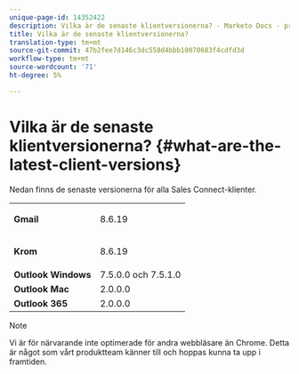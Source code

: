 ```yaml
---
unique-page-id: 14352422
description: Vilka är de senaste klientversionerna? - Marketo Docs - produktdokumentation
title: Vilka är de senaste klientversionerna?
translation-type: tm+mt
source-git-commit: 47b2fee7d146c3dc558d4bbb10070683f4cdfd3d
workflow-type: tm+mt
source-wordcount: '71'
ht-degree: 5%

---
```



# Vilka är de senaste klientversionerna? {#what-are-the-latest-client-versions}

Nedan finns de senaste versionerna för alla Sales Connect-klienter.

<table> 
 <tbody> 
  <tr> 
   <td><strong>Gmail</strong></td> 
   <td><p>8.6.19</p></td> 
  </tr> 
  <tr> 
   <td><strong>Krom</strong></td> 
   <td><p>8.6.19</p></td> 
  </tr> 
  <tr> 
   <td><strong>Outlook Windows</strong></td> 
   <td>7.5.0.0 och 7.5.1.0</td> 
  </tr> 
  <tr> 
   <td><strong>Outlook Mac</strong></td> 
   <td>2.0.0.0</td> 
  </tr> 
  <tr> 
   <td colspan="1"><strong>Outlook 365</strong></td> 
   <td colspan="1">2.0.0.0</td> 
  </tr> 
 </tbody> 
</table>

>[!NOTE]
>
>Vi är för närvarande inte optimerade för andra webbläsare än Chrome. Detta är något som vårt produktteam känner till och hoppas kunna ta upp i framtiden.

